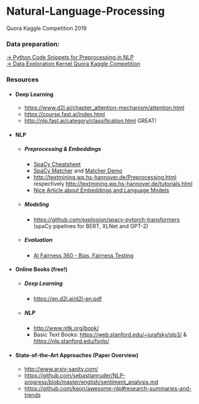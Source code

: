 # Natural-Language-Processing

Quora Kaggle Competition 2019

### Data preparation:
[  → Python Code Snippets for Preprocessing in NLP](https://nbviewer.jupyter.org/github/TheWoops/Natural-Language-Processing/blob/master/Kaggle_Kernels/Theorie/Theorieteil%20-%20Data%20preparation.ipynb)<br />
[  → Data Exploration Kernel Quora Kaggle Competition](https://nbviewer.jupyter.org/github/TheWoops/Natural-Language-Processing/blob/master/Kaggle_Kernels/Praxis/DataUnderstanding.ipynb)



### Resources

* #### Deep Learning 
  * https://www.d2l.ai/chapter_attention-mechanism/attention.html
  * https://course.fast.ai/index.html
  * http://nlp.fast.ai/category/classification.html GREAT!

* #### NLP
  * ##### Preprocessing & Embeddings
    * [SpaCy Cheatsheet](http://datacamp-community-prod.s3.amazonaws.com/29aa28bf-570a-4965-8f54-d6a541ae4e06)
    * [SpaCy Matcher](https://github.com/explosion/spaCy/blob/master/website/docs/usage/rule-based-matching.md) and [Matcher Demo](https://explosion.ai/demos/matcher)
    * http://textmining.wp.hs-hannover.de/Preprocessing.html respectively http://textmining.wp.hs-hannover.de/tutorials.html
    * [Nice Article about Embeddings and Language Models](https://towardsdatascience.com/from-word-embeddings-to-pretrained-language-models-a-new-age-in-nlp-part-2-e9af9a0bdcd9)
  * ##### Modeling
    * https://github.com/explosion/spacy-pytorch-transformers (spaCy pipelines for BERT, XLNet and GPT-2)
  * ##### Evaluation
    * [AI Fairness 360 - Bias, Fairness Testing](https://github.com/IBM/AIF360)
    
* #### Online Books (free!)
  * ##### Deep Learning
    * https://en.d2l.ai/d2l-en.pdf
  * ##### NLP
    * http://www.nltk.org/book/
    * Basic Text Books: https://web.stanford.edu/~jurafsky/slp3/ & https://nlp.stanford.edu/fsnlp/

* #### State-of-the-Art Approaches (Paper Overview)
  * http://www.arxiv-sanity.com/ 
  * https://github.com/sebastianruder/NLP-progress/blob/master/english/sentiment_analysis.md
  * https://github.com/keon/awesome-nlp#research-summaries-and-trends
